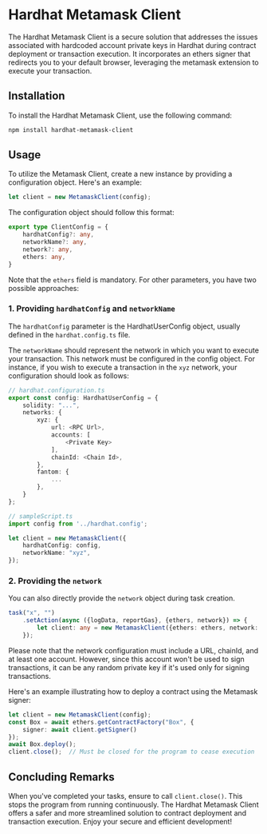 # Hardhat Metamask Client

The Hardhat Metamask Client is a secure solution that addresses the issues associated with hardcoded account private keys in Hardhat during contract deployment or transaction execution. It incorporates an ethers signer that redirects you to your default browser, leveraging the metamask extension to execute your transaction.

## Installation
To install the Hardhat Metamask Client, use the following command:
```bash
npm install hardhat-metamask-client
```

## Usage
To utilize the Metamask Client, create a new instance by providing a configuration object. Here's an example:

```ts
let client = new MetamaskClient(config);
```

The configuration object should follow this format:

```ts
export type ClientConfig = {
    hardhatConfig?: any,
    networkName?: any,
    network?: any,
    ethers: any,
}
```

Note that the `ethers` field is mandatory. For other parameters, you have two possible approaches:

### 1. Providing `hardhatConfig` and `networkName`

The `hardhatConfig` parameter is the HardhatUserConfig object, usually defined in the `hardhat.config.ts` file.

The `networkName` should represent the network in which you want to execute your transaction. This network must be configured in the config object. For instance, if you wish to execute a transaction in the `xyz` network, your configuration should look as follows:

```ts
// hardhat.configuration.ts
export const config: HardhatUserConfig = {
    solidity: "...",
    networks: {
        xyz: {
            url: <RPC Url>,
            accounts: [
                <Private Key>
            ],
            chainId: <Chain Id>,
        },
        fantom: {
            ...
        },
    }
};

// sampleScript.ts
import config from '../hardhat.config';

let client = new MetamaskClient({
    hardhatConfig: config,
    networkName: "xyz",
});
```

### 2. Providing the `network`

You can also directly provide the `network` object during task creation.

```ts
task("x", "")
    .setAction(async ({logData, reportGas}, {ethers, network}) => {
        let client: any = new MetamaskClient({ethers: ethers, network: network});
    });
```

Please note that the network configuration must include a URL, chainId, and at least one account. However, since this account won't be used to sign transactions, it can be any random private key if it's used only for signing transactions.

Here's an example illustrating how to deploy a contract using the Metamask signer:

```ts
let client = new MetamaskClient(config);
const Box = await ethers.getContractFactory("Box", {
    signer: await client.getSigner()
});
await Box.deploy();
client.close();  // Must be closed for the program to cease execution
```

## Concluding Remarks
When you've completed your tasks, ensure to call `client.close()`. This stops the program from running continuously. The Hardhat Metamask Client offers a safer and more streamlined solution to contract deployment and transaction execution. Enjoy your secure and efficient development!